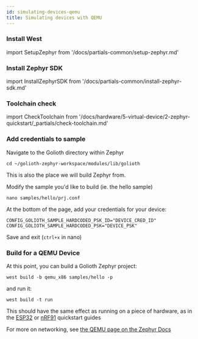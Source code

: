 ```yaml
---
id: simulating-devices-qemu
title: Simulating devices with QEMU
---
```


### Install West

import SetupZephyr from '/docs/partials-common/setup-zephyr.md'

<SetupZephyr/>

### Install Zephyr SDK

import InstallZephyrSDK from '/docs/partials-common/install-zephyr-sdk.md'

<InstallZephyrSDK/>

### Toolchain check

import CheckToolchain from '/docs/hardware/5-virtual-device/2-zephyr-quickstart/\_partials/check-toolchain.md'

<CheckToolchain/>

### Add credentials to sample

Navigate to the Golioth directory within Zephyr

```
cd ~/golioth-zephyr-workspace/modules/lib/golioth
```
This is also the place we will build Zephyr from.

Modify the sample you'd like to build (ie. the hello sample)

```
nano samples/hello/prj.conf
```

At the bottom of the page, add your credentials for your device:

```
CONFIG_GOLIOTH_SAMPLE_HARDCODED_PSK_ID="DEVICE_CRED_ID"
CONFIG_GOLIOTH_SAMPLE_HARDCODED_PSK="DEVICE_PSK"
```
Save and exit (`ctrl+x` in nano)

### Build for a QEMU Device

At this point, you can build a Golioth Zephyr project:

```
west build -b qemu_x86 samples/hello -p
```

and run it:

```
west build -t run
```

This should have the same effect as running on a piece of hardware, as in the [ESP32](/hardware/esp32/zephyr-quickstart) or [nRF91](/hardware/nrf91/zephyr-quickstart) quickstart guides

For more on networking, see [the QEMU page on the Zephyr Docs](https://docs.zephyrproject.org/latest/guides/networking/qemu_setup.html)

